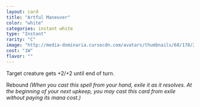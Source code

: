 ```yaml
---
layout: card
title: "Artful Maneuver"
color: "white"
categories: instant white
type: "Instant"
rarity: "C"
image: "http://media-dominaria.cursecdn.com/avatars/thumbnails/68/178/200/283/635615670447702580.png"
cost: "1W"
flavor: ""
---
```


Target creature gets +2/+2 until end of turn.

Rebound <em>(When you cast this spell from your hand, exile it as it resolves. At the beginning of your next upkeep, you may cast this card from exile without paying its mana cost.)</em>
